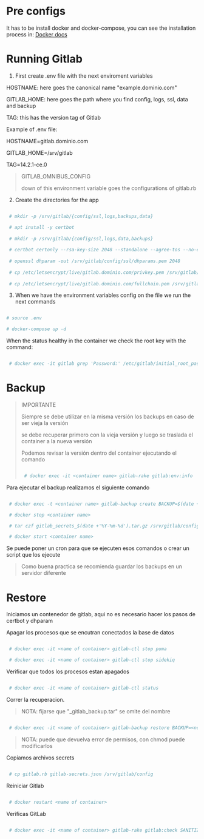 # Pre configs

It has to be install docker and docker-compose, you can see the installation process in:
[Docker docs](https://docs.docker.com/engine/install/#server)

# Running Gitlab

1. First create .env file with the next enviroment variables

HOSTNAME: here goes the canonical name "example.dominio.com"

GITLAB_HOME: here goes the path where you find config, logs, ssl, data and backup

TAG: this has the version tag of Gitlab

Example of .env file:

HOSTNAME=gitlab.dominio.com

GITLAB_HOME=/srv/gitlab

TAG=14.2.1-ce.0

> GITLAB_OMNIBUS_CONFIG
>
> down of this environment variable goes the configurations of gitlab.rb

2. Create the directories for the app

```bash

 # mkdir -p /srv/gitlab/{config/ssl,logs,backups,data}

 # apt install -y certbot
 
 # mkdir -p /srv/gitlab/{config/ssl,logs,data,backups}
 
 # certbot certonly --rsa-key-size 2048 --standalone --agree-tos --no-eff-email --email example@dominio.com -d gitlab.dominio.com
 
 # openssl dhparam -out /srv/gitlab/config/ssl/dhparams.pem 2048
 
 # cp /etc/letsencrypt/live/gitlab.dominio.com/privkey.pem /srv/gitlab/config/ssl/
 
 # cp /etc/letsencrypt/live/gitlab.dominio.com/fullchain.pem /srv/gitlab/config/ssl/

```

3. When we have the environment variables config on the file we run the next commands 

```bash

# source .env

# docker-compose up -d

```

When the status healthy in the container we check the root key with the command:

```bash

 # docker exec -it gitlab grep 'Password:' /etc/gitlab/initial_root_password

```

# Backup

> IMPORTANTE
>
> Siempre se debe utilizar en la misma versión los backups en caso de ser vieja la versión
>
>  se debe recuperar primero con la vieja versión y luego se traslada el container a la nueva versión
> 
> Podemos revisar la versión dentro del container ejecutando el comando 
> 
> ```bash
>
>  # docker exec -it <container name> gitlab-rake gitlab:env:info
>
> ```

Para ejecutar el backup realizamos el siguiente comando

```bash

 # docker exec -t <container name> gitlab-backup create BACKUP=$(date +'%Y-%m-%d')

 # docker stop <container name>

 # tar czf gitlab_secrets_$(date +'%Y-%m-%d').tar.gz /srv/gitlab/config/{gitlab.rb,gitlab-secrets.json}

 # docker start <container name>

```

Se puede poner un cron para que se ejecuten esos comandos o crear un script que los ejecute

> Como buena practica se recomienda guardar los backups en un servidor diferente

# Restore

Iniciamos un contenedor de gitlab, aqui no es necesario hacer los pasos de certbot y dhparam

Apagar los procesos que se encutran conectados la base de datos

```bash

 # docker exec -it <name of container> gitlab-ctl stop puma

 # docker exec -it <name of container> gitlab-ctl stop sidekiq

```

Verificar que todos los procesos estan apagados

```bash

 # docker exec -it <name of container> gitlab-ctl status

```

Correr la recuperacion. 

> NOTA: fijarse que "_gitlab_backup.tar" se omite del nombre

```bash

 # docker exec -it <name of container> gitlab-backup restore BACKUP=<nombre del archivo>

```

> NOTA: puede que devuelva error de permisos, con chmod puede modificarlos

Copiamos archivos secrets

```bash

 # cp gitlab.rb gitlab-secrets.json /srv/gitlab/config

```

Reiniciar Gitlab

```bash

 # docker restart <name of container>

```

Verificas GitLab

```bash

 # docker exec -it <name of container> gitlab-rake gitlab:check SANITIZE=true

```
